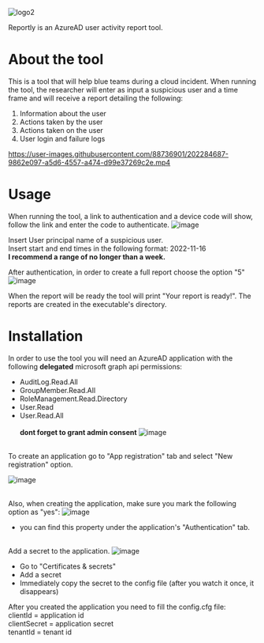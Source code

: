 
![logo2](https://user-images.githubusercontent.com/88736901/202279693-ff033711-8e8d-4004-a976-49d50c82cb70.png)

Reportly is an AzureAD user activity report tool.

# About the tool
This is a tool that will help blue teams during a cloud incident.
When running the tool, the researcher will enter as input a suspicious user and a time frame and will receive a report detailing the following: 
1. Information about the user 
2. Actions taken by the user 
3. Actions taken on the user 
4. User login and failure logs


https://user-images.githubusercontent.com/88736901/202284687-9862e097-a5d6-4557-a474-d99e37269c2e.mp4


# Usage
When running the tool, a link to authentication and a device code will show, follow the link and enter the code to authenticate.
![image](https://user-images.githubusercontent.com/88736901/202486022-ba2d97b3-3754-4a65-b191-8df87c9b24f9.png)

Insert User principal name of a suspicious user.<br>
Insert start and end times in the following format: 2022-11-16<br>
**I recommend a range of no longer than a week.**

After authentication, in order to create a full report choose the option "5"
![image](https://user-images.githubusercontent.com/88736901/202486220-211a797c-bd10-4852-aa8d-ac29a893590e.png)

When the report will be ready the tool will print "Your report is ready!".
The reports are created in the executable's directory.

# Installation
In order to use the tool you will need an AzureAD application with the following **delegated** microsoft graph api permissions:<br>
* AuditLog.Read.All<br>
* GroupMember.Read.All<br>
* RoleManagement.Read.Directory<br>
* User.Read<br>
* User.Read.All<br>
<br>**dont forget to grant admin consent**
![image](https://user-images.githubusercontent.com/88736901/202277163-5ee21b25-397c-4132-8598-de53d9ae168d.png)
<br>
To create an application go to "App registration" tab and select "New registration" option.

![image](https://user-images.githubusercontent.com/88736901/202481694-979c2dd3-7484-4e65-ba17-9298701a1ca1.png)


<br>Also, when creating the application, make sure you mark the following option as "yes":
![image](https://user-images.githubusercontent.com/88736901/202479500-fd0e5ebf-c4bd-4745-a0dc-8057e39d51cf.png)
* you can find this property under the application's "Authentication" tab.

<br>Add a secret to the application.
![image](https://user-images.githubusercontent.com/88736901/202480440-4bc20d18-ba90-491d-885a-049126d29e45.png)

* Go to "Certificates & secrets"
* Add a secret
* Immediately copy the secret to the config file (after you watch it once, it disappears)

After you created the application you need to fill the config.cfg file:<br>
clientId = application id<br>
clientSecret = application secret<br>
tenantId = tenant id<br>
